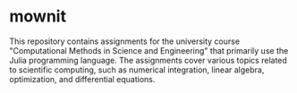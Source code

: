 # mownit
This repository contains assignments for the university course "Computational Methods in Science and Engineering" that primarily use the Julia programming language. The assignments cover various topics related to scientific computing, such as numerical integration, linear algebra, optimization, and differential equations.
